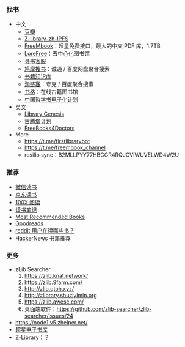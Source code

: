 ### 找书

- 中文
  - [豆瓣](https://www.douban.com/)
  - [Z-library-zh-IPFS](https://bk.hallowlib.org/)
  - [FreeMbook](https://freembook.com/)：超星免费接口，最大的中文 PDF 库，1.7TB
  - [LoreFree](https://ebook2.lorefree.com/)：去中心化图书馆
  - [寻书客服](https://ebooks.pages.dev/)
  - [鸠摩搜书](https://www.jiumodiary.com/)：诚通 / 百度网盘聚合搜索
  - [书籍知识库](https://book.zhishikoo.com/)
  - [淘链客](https://www.toplinks.cc/s/)：夸克 / 百度聚合搜素
  - [书格](https://new.shuge.org/)：在线古籍图书馆
  - [中国哲学书电子化计划](https://ctext.org/zh)
- 英文
  - [Library Genesis](http://libgen.rs)
  - [古腾堡计划](http://www.gutenberg.org)
  - [FreeBooks4Doctors](http://freebooks4doctors.com/)
- More
  - <https://t.me/firstlibrarybot>
  - <https://t.me/freembook_channel>
  - resilio sync：B2MLLPYY77HBCGR4RQJOVIWUVELWD4W2U

### 推荐

- [微信读书](https://weread.qq.com/)
- [京东读书](https://m-tob.jd.com/)
- [100X 阅读](https://100x.today/)
- [读书笔记](https://reading.geek-docs.com/)
- [Most Recommended Books](https://mostrecommendedbooks.com/)
- [Goodreads](https://goodreads.com)
- [reddit 用户在读哪些书？](https://www.redditreads.com/)
- [HackerNews 书籍推荐](https://hacker-recommended-books.vercel.app/category/0/all-time/page/0/0)

### 更多

- zLib Searcher
  1. <https://zlib.knat.network/>
  2. <https://zlib.9farm.com/>
  3. <http://zlib.qtoh.xyz/>
  4. <http://zlibrary.shuziyimin.org>
  5. <https://zlib.awesc.com/>
  6. 桌面端软件：<https://github.com/zlib-searcher/zlib-searcher/issues/24>
- <https://node1.v5.zhelper.net/>
- [超星电子书库](https://beta.ssdown.org/)
- [Z-Library](https://z-lib.is/)：？
